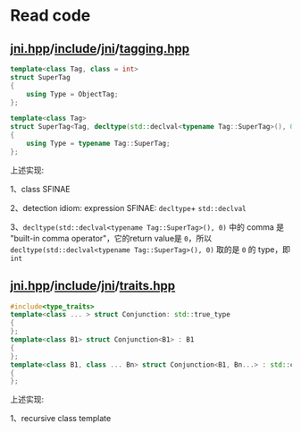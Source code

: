# Read code



## [jni.hpp](https://github.com/mapbox/jni.hpp)/[include](https://github.com/mapbox/jni.hpp/tree/master/include)/[jni](https://github.com/mapbox/jni.hpp/tree/master/include/jni)/[**tagging.hpp**](https://github.com/mapbox/jni.hpp/blob/master/include/jni/tagging.hpp)



```C++
template<class Tag, class = int>
struct SuperTag
{
	using Type = ObjectTag;
};

template<class Tag>
struct SuperTag<Tag, decltype(std::declval<typename Tag::SuperTag>(), 0)>
{
	using Type = typename Tag::SuperTag;
};

```

上述实现:

1、class SFINAE

2、detection idiom: expression SFINAE: `decltype`+ `std::declval`

3、`decltype(std::declval<typename Tag::SuperTag>(), 0)` 中的 comma 是 "built-in comma operator"，它的return value是 `0`，所以 `decltype(std::declval<typename Tag::SuperTag>(), 0)` 取的是 `0` 的 type，即 `int`

## [jni.hpp](https://github.com/mapbox/jni.hpp)/[include](https://github.com/mapbox/jni.hpp/tree/master/include)/[jni](https://github.com/mapbox/jni.hpp/tree/master/include/jni)/[**traits.hpp**](https://github.com/mapbox/jni.hpp/blob/master/include/jni/traits.hpp)



```C++
#include<type_traits>
template<class ... > struct Conjunction: std::true_type
{
};
template<class B1> struct Conjunction<B1> : B1
{
};
template<class B1, class ... Bn> struct Conjunction<B1, Bn...> : std::conditional_t<bool(B1::value), Conjunction<Bn...>, B1>
{
};

```

上述实现:

1、recursive class template